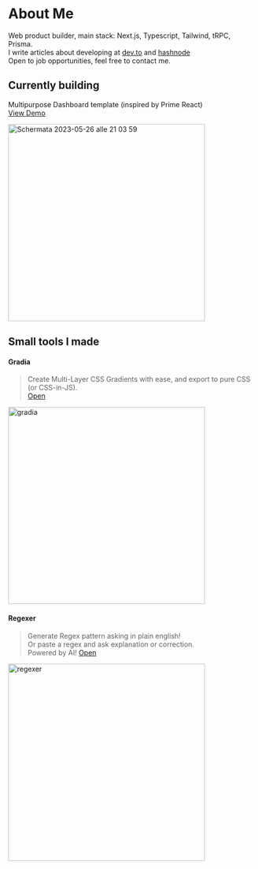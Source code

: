 # About Me

Web product builder, main stack: Next.js, Typescript, Tailwind, tRPC, Prisma.  
I write articles about developing at [dev.to](https://dev.to/tresorama) and [hashnode](https://tresorama.hashnode.dev/)  
Open to job opportunities, feel free to contact me.

## Currently building

Multipurpose Dashboard template (inspired by Prime React)  
[View Demo](https://test-internal-tools-001-multipurpose-template-primer-hlrmut3m4.vercel.app/)  

<img width="400" alt="Schermata 2023-05-26 alle 21 03 59" src="https://github.com/tresorama/tresorama/assets/47954700/37e4db06-ddb8-4750-8e4b-20ff15669d40">


## Small tools I made

#### Gradia

> Create Multi-Layer CSS Gradients with ease, and export to pure CSS (or CSS-in-JS).  
> [Open](https://gradia.app/?ref=github)

<img width="400" alt="gradia" src="https://user-images.githubusercontent.com/47954700/213765289-fdaad04a-906b-4361-8c78-1709f357a131.png">

<br/>

#### Regexer

> Generate Regex pattern asking in plain english!  
> Or paste a regex and ask explanation or correction.  
> Powered by AI!
> [Open](https://regexer.dev/?ref=github)

<img width="400" alt="regexer" src="https://user-images.githubusercontent.com/47954700/213765361-f0c472a5-4e4b-4d7f-916c-bc97694a7b2f.png">



<!--
**tresorama/tresorama** is a ✨ _special_ ✨ repository because its `README.md` (this file) appears on your GitHub profile.

Here are some ideas to get you started:

- 🔭 I’m currently working on ...
- 🌱 I’m currently learning ...
- 👯 I’m looking to collaborate on ...
- 🤔 I’m looking for help with ...
- 💬 Ask me about ...
- 📫 How to reach me: ...
- 😄 Pronouns: ...
- ⚡ Fun fact: ...
-->
